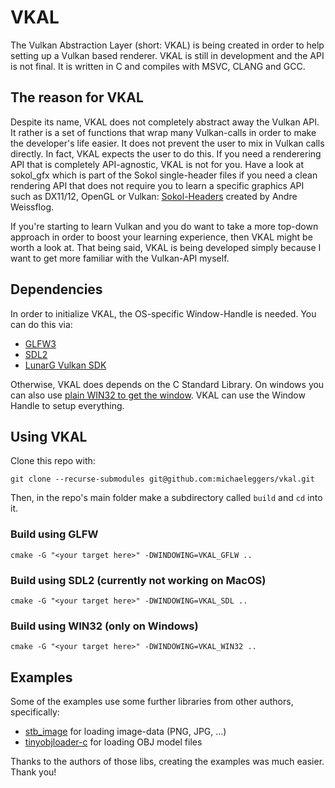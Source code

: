 # VKAL

The Vulkan Abstraction Layer (short: VKAL) is being created in order to help setting up a Vulkan based
renderer. VKAL is still in development and the API is not final. It is written in C and compiles with
MSVC, CLANG and GCC.

## The reason for VKAL

Despite its name, VKAL does not completely abstract away the Vulkan API. It rather is a set of functions that wrap
many Vulkan-calls in order to make the developer's life easier. It does not prevent the user
to mix in Vulkan calls directly. In fact, VKAL expects the user to do this. If you need a
renderering API that is completely API-agnostic, VKAL is not for you. Have a look at
sokol_gfx which  is part of the Sokol single-header files if you need a clean rendering API that
does not require you to learn a specific graphics API such as DX11/12, OpenGL or Vulkan: 
[Sokol-Headers](https://github.com/floooh/sokol) created by Andre Weissflog.

If you're starting to learn Vulkan and you do want to take a more top-down approach in order to
boost your learning experience, then VKAL  might be worth a look at. That being said, VKAL
is being developed simply because I want to get more familiar with the Vulkan-API myself.

## Dependencies

In order to initialize VKAL, the OS-specific Window-Handle is needed. You can do this via:
- [GLFW3](https://www.glfw.org/)
- [SDL2](https://libsdl.org)
- [LunarG Vulkan SDK](https://vulkan.lunarg.com/)

Otherwise, VKAL does depends on the C Standard Library.
On windows you can also use [plain WIN32 to get the window](https://docs.microsoft.com/en-us/windows/win32/learnwin32/creating-a-window). VKAL can use the Window Handle to setup
everything.

## Using VKAL
Clone this repo with:
```
git clone --recurse-submodules git@github.com:michaeleggers/vkal.git
```

Then, in the repo's main folder make a subdirectory called ```build``` and ```cd``` into it.
### Build using **GLFW**
```
cmake -G "<your target here>" -DWINDOWING=VKAL_GFLW ..
```
### Build using **SDL2** (currently not working on MacOS)
```
cmake -G "<your target here>" -DWINDOWING=VKAL_SDL ..
```
### Build using **WIN32** (only on Windows)
```
cmake -G "<your target here>" -DWINDOWING=VKAL_WIN32 ..
```

## Examples

Some of the examples use some further libraries from other authors, specifically:

* [stb_image](https://github.com/nothings/stb) for loading image-data (PNG, JPG, ...)
* [tinyobjloader-c](https://github.com/syoyo/tinyobjloader-c) for loading OBJ model files

Thanks to the authors of those libs, creating the examples was much easier. Thank you!





